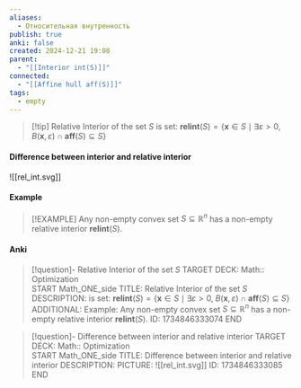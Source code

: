 ```yaml
---
aliases:
  - Относительная внутренность
publish: true
anki: false
created: 2024-12-21 19:08
parent:
  - "[[Interior int(S)]]"
connected:
  - "[[Affine hull aff(S)]]"
tags:
  - empty
---
```


> [!tip]  Relative Interior of the set $S$
is set:
$\mathbf{relint} (S) = \{\mathbf{x} \in S \mid \exists \varepsilon > 0, \; B(\mathbf{x}, \varepsilon) \cap \mathbf{aff} (S) \subseteq S\}$


#### Difference between interior and relative interior
![[rel_int.svg]]

#### Example
> [!EXAMPLE]
> Any non-empty convex set $S \subseteq \mathbb{R}^n$ has a non-empty relative interior $\mathbf{relint}(S)$.


#### Anki
> [!question]- Relative Interior of the set $S$
TARGET DECK: Math:: Optimization  
START
Math_ONE_side
TITLE: Relative Interior of the set $S$
DESCRIPTION: is set:
$\mathbf{relint} (S) = \{\mathbf{x} \in S \mid \exists \varepsilon > 0, \; B(\mathbf{x}, \varepsilon) \cap \mathbf{aff} (S) \subseteq S\}$
ADDITIONAL: Example: 
Any non-empty convex set $S \subseteq \mathbb{R}^n$ has a non-empty relative interior $\mathbf{relint}(S)$.
ID: 1734846333074
END

> [!question]- Difference between interior and relative interior
TARGET DECK: Math:: Optimization  
START
Math_ONE_side
TITLE: Difference between interior and relative interior
DESCRIPTION: 
PICTURE: ![[rel_int.svg]]
ID: 1734846333085
END
